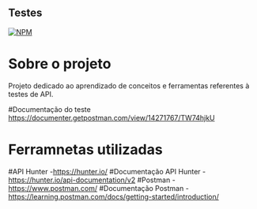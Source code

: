 ## Testes


[![NPM](https://img.shields.io/npm/l/react)](https://github.com/giselepassuti/testes_api/blob/main/LICENSE) 

# Sobre o projeto

Projeto dedicado ao aprendizado de conceitos e ferramentas referentes à testes de API.

#Documentação do teste
https://documenter.getpostman.com/view/14271767/TW74hjkU 


# Ferramnetas utilizadas
#API Hunter
-https://hunter.io/
#Documentação API Hunter
-https://hunter.io/api-documentation/v2
#Postman
-https://www.postman.com/
#Documentação Postman
-https://learning.postman.com/docs/getting-started/introduction/
